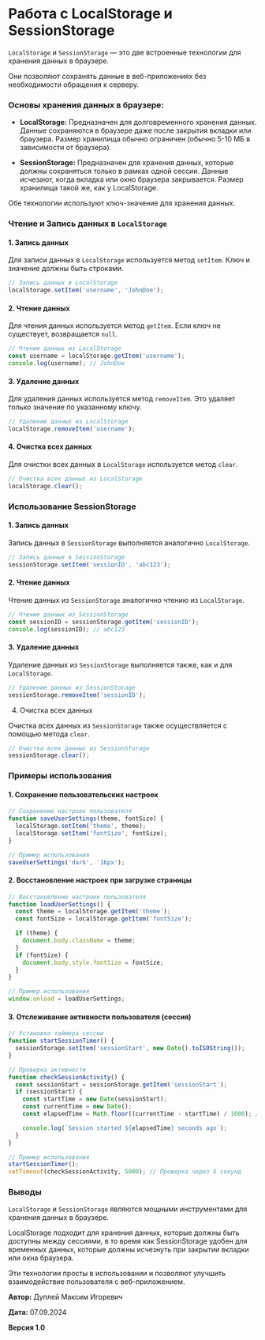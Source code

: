 # Работа с LocalStorage и SessionStorage

`LocalStorage` и `SessionStorage` — это две встроенные технологии для хранения данных в браузере.

Они позволяют сохранять данные в веб-приложениях без необходимости обращения к серверу.

### Основы хранения данных в браузере:

- **LocalStorage:** Предназначен для долговременного хранения данных. Данные сохраняются в браузере даже после закрытия вкладки или браузера. Размер хранилища обычно ограничен (обычно 5-10 МБ в зависимости от браузера).

- **SessionStorage:** Предназначен для хранения данных, которые должны сохраняться только в рамках одной сессии. Данные исчезают, когда вкладка или окно браузера закрывается. Размер хранилища такой же, как у LocalStorage.

Обе технологии используют ключ-значение для хранения данных.

### Чтение и Запись данных в `LocalStorage`

#### 1. Запись данных

Для записи данных в `LocalStorage` используется метод `setItem`. Ключ и значение должны быть строками.

```javascript
// Запись данных в LocalStorage
localStorage.setItem('username', 'JohnDoe');
```

#### 2. Чтение данных

Для чтения данных используется метод `getItem`. Если ключ не существует, возвращается `null`.

```javascript
// Чтение данных из LocalStorage
const username = localStorage.getItem('username');
console.log(username); // JohnDoe
```

#### 3. Удаление данных

Для удаления данных используется метод `removeItem`. Это удаляет только значение по указанному ключу.

```javascript
// Удаление данных из LocalStorage
localStorage.removeItem('username');
```

#### 4. Очистка всех данных

Для очистки всех данных в `LocalStorage` используется метод `clear`.

```javascript
// Очистка всех данных из LocalStorage
localStorage.clear();
```

### Использование SessionStorage

#### 1. Запись данных

Запись данных в `SessionStorage` выполняется аналогично `LocalStorage`.

```javascript
// Запись данных в SessionStorage
sessionStorage.setItem('sessionID', 'abc123');
```

#### 2. Чтение данных

Чтение данных из `SessionStorage` аналогично чтению из `LocalStorage`.

```javascript
// Чтение данных из SessionStorage
const sessionID = sessionStorage.getItem('sessionID');
console.log(sessionID); // abc123
```

#### 3. Удаление данных

Удаление данных из `SessionStorage` выполняется также, как и для `LocalStorage`.

```javascript
// Удаление данных из SessionStorage
sessionStorage.removeItem('sessionID');
```

4. Очистка всех данных

Очистка всех данных из `SessionStorage` также осуществляется с помощью метода `clear`.

```javascript
// Очистка всех данных из SessionStorage
sessionStorage.clear();
```

### Примеры использования

#### 1. Сохранение пользовательских настроек

```javascript
// Сохранение настроек пользователя
function saveUserSettings(theme, fontSize) {
  localStorage.setItem('theme', theme);
  localStorage.setItem('fontSize', fontSize);
}

// Пример использования
saveUserSettings('dark', '16px');
```

#### 2. Восстановление настроек при загрузке страницы

```javascript
// Восстановление настроек пользователя
function loadUserSettings() {
  const theme = localStorage.getItem('theme');
  const fontSize = localStorage.getItem('fontSize');

  if (theme) {
    document.body.className = theme;
  }
  if (fontSize) {
    document.body.style.fontSize = fontSize;
  }
}

// Пример использования
window.onload = loadUserSettings;
```

#### 3. Отслеживание активности пользователя (сессия)

```javascript
// Установка таймера сессии
function startSessionTimer() {
  sessionStorage.setItem('sessionStart', new Date().toISOString());
}

// Проверка активности
function checkSessionActivity() {
  const sessionStart = sessionStorage.getItem('sessionStart');
  if (sessionStart) {
    const startTime = new Date(sessionStart);
    const currentTime = new Date();
    const elapsedTime = Math.floor((currentTime - startTime) / 1000); // в секундах

    console.log(`Session started ${elapsedTime} seconds ago`);
  }
}

// Пример использования
startSessionTimer();
setTimeout(checkSessionActivity, 5000); // Проверка через 5 секунд
```

### Выводы

`LocalStorage` и `SessionStorage` являются мощными инструментами для хранения данных в браузере.

LocalStorage подходит для хранения данных, которые должны быть доступны между сессиями, в то время как SessionStorage удобен для временных данных, которые должны исчезнуть при закрытии вкладки или окна браузера.

Эти технологии просты в использовании и позволяют улучшить взаимодействие пользователя с веб-приложением.



**Автор:** Дуплей Максим Игоревич

**Дата:** 07.09.2024

**Версия 1.0**
